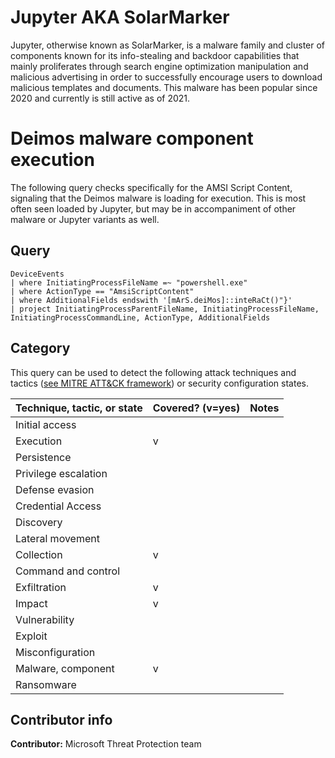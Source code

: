 # Jupyter AKA SolarMarker
Jupyter, otherwise known as SolarMarker, is a malware family and cluster of components known for its info-stealing and backdoor capabilities that mainly proliferates through search engine optimization manipulation and malicious advertising in order to successfully encourage users to download malicious templates and documents. This malware has been popular since 2020 and currently is still active as of 2021. 

# Deimos malware component execution

The following query checks specifically for the AMSI Script Content, signaling that the Deimos malware is loading for execution. This is most often seen loaded by Jupyter, but may be in accompaniment of other malware or Jupyter variants as well. 

## Query
```
DeviceEvents   
| where InitiatingProcessFileName =~ "powershell.exe"
| where ActionType == "AmsiScriptContent"
| where AdditionalFields endswith '[mArS.deiMos]::inteRaCt()"}'
| project InitiatingProcessParentFileName, InitiatingProcessFileName, InitiatingProcessCommandLine, ActionType, AdditionalFields
```

## Category

This query can be used to detect the following attack techniques and tactics ([see MITRE ATT&CK framework](https://attack.mitre.org/)) or security configuration states.

| Technique, tactic, or state | Covered? (v=yes) | Notes |
|------------------------|----------|-------|
| Initial access |  |  |
| Execution | v |  |
| Persistence |  |  |
| Privilege escalation |  |  |
| Defense evasion |  |  |
| Credential Access |  |  |
| Discovery |  |  |
| Lateral movement |  |  |
| Collection | v |  |
| Command and control |  |  |
| Exfiltration | v |  |
| Impact | v |  |
| Vulnerability |  |  |
| Exploit |  |  |
| Misconfiguration |  |  |
| Malware, component | v |  |
| Ransomware |  |  |


## Contributor info

**Contributor:** Microsoft Threat Protection team
